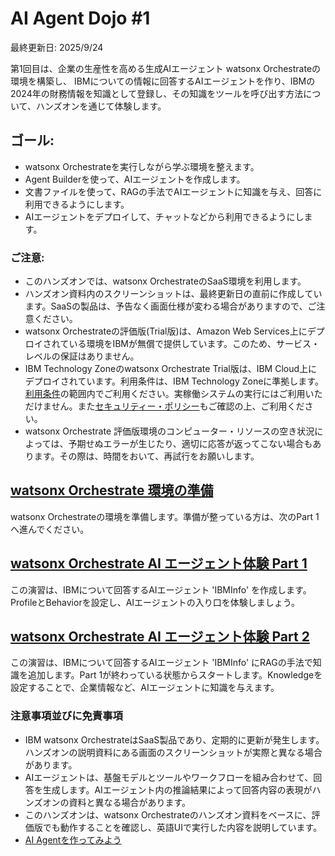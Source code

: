 # AI Agent Dojo #1

最終更新日: 2025/9/24

第1回目は、企業の生産性を高める生成AIエージェント watsonx Orchestrateの環境を構築し、 IBMについての情報に回答するAIエージェントを作り、IBMの2024年の財務情報を知識として登録し、その知識をツールを呼び出す方法について、ハンズオンを通じて体験します。

## ゴール:
* watsonx Orchestrateを実行しながら学ぶ環境を整えます。
* Agent Builderを使って、AIエージェントを作成します。
* 文書ファイルを使って、RAGの手法でAIエージェントに知識を与え、回答に利用できるようにします。
* AIエージェントをデプロイして、チャットなどから利用できるようにします。

### ご注意:
* このハンズオンでは、watsonx OrchestrateのSaaS環境を利用します。
* ハンズオン資料内のスクリーンショットは、最終更新日の直前に作成しています。SaaSの製品は、予告なく画面仕様が変わる場合がありますので、ご注意ください。
* watsonx Orchestrateの評価版(Trial版)は、Amazon Web Services上にデプロイされている環境をIBMが無償で提供しています。このため、サービス・レベルの保証はありません。
* IBM Technology Zoneのwatsonx Orchestrate Trial版は、IBM Cloud上にデプロイされています。利用条件は、IBM Technology Zoneに準拠します。[利用条件](https://techzone.ibm.com/terms)の範囲内でご利用ください。実稼働システムの実行にはご利用いただけません。また[セキュリティー・ポリシー](https://techzone.ibm.com/terms/securitypolicy)もご確認の上、ご利用ください。
* watsonx Orchestrate 評価版環境のコンピューター・リソースの空き状況によっては、予期せぬエラーが生じたり、適切に応答が返ってこない場合もあります。その際は、時間をおいて、再試行をお願いします。

## [watsonx Orchestrate 環境の準備](https://github.com/IBM/japan-technology/blob/main/watsonxOrchestrate/dojo/1/readme.md)
watsonx Orchestrateの環境を準備します。準備が整っている方は、次のPart 1へ進んでください。

## [watsonx Orchestrate AI エージェント体験 Part 1](https://github.com/IBM/japan-technology/blob/main/watsonxOrchestrate/dojo/1/01HelloAgent/readme.md)

この演習は、IBMについて回答するAIエージェント 'IBMInfo' を作成します。ProfileとBehaviorを設定し、AIエージェントの入り口を体験しましょう。

## [watsonx Orchestrate AI エージェント体験 Part 2](https://github.com/IBM/japan-technology/blob/main/watsonxOrchestrate/dojo/1/02RagAgent/readme.md)

この演習は、IBMについて回答するAIエージェント 'IBMInfo' にRAGの手法で知識を追加します。Part 1が終わっている状態からスタートします。Knowledgeを設定することで、企業情報など、AIエージェントに知識を与えます。

### 注意事項並びに免責事項
* IBM watsonx OrchestrateはSaaS製品であり、定期的に更新が発生します。ハンズオンの説明資料にある画面のスクリーンショットが実際と異なる場合があります。
* AIエージェントは、基盤モデルとツールやワークフローを組み合わせて、回答を生成します。AIエージェント内の推論結果によって回答内容の表現がハンズオンの資料と異なる場合があります。
* このハンズオンは、watsonx Orchestrateのハンズオン資料をベースに、評価版でも動作することを確認し、英語UIで実行した内容を説明しています。
* [AI Agentを作ってみよう](https://ibm.github.io/ba-handson-jp/wxoagent/agent/)

